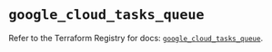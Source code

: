 # `google_cloud_tasks_queue`

Refer to the Terraform Registry for docs: [`google_cloud_tasks_queue`](https://registry.terraform.io/providers/hashicorp/google/6.11.0/docs/resources/cloud_tasks_queue).

